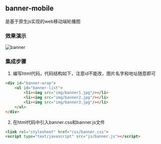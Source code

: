 ## banner-mobile ##
是基于原生js实现的web移动端轮播图

### 效果演示 ###

 ![banner](https://coding.net/u/tfx919/p/server/git/raw/master/img/library/banner-mobile/banner.gif)

### 集成步骤 ###
1. 编写html代码，代码结构如下，注意id不能改，图片名字和地址随意即可
```html
<div id="banner-wrap">
    <ul id="banner-list">
        <li><img src="img/banner1.jpg"/></li>
        <li><img src="img/banner2.jpg"/></li>
        <li><img src="img/banner3.jpg"/></li>
    </ul>
</div>
```
2. 在html代码中引入banner.css和banner.js文件
```html
<link rel="stylesheet" href="css/banner.css">
<script type="text/javascript" src="js/banner.js"></script>
```

